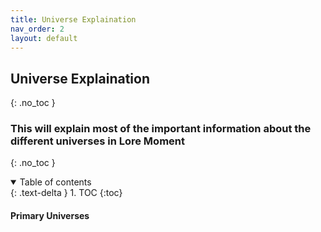 ```yaml
---
title: Universe Explaination
nav_order: 2
layout: default
---
```


## Universe Explaination
{: .no_toc }

### This will explain most of the important information about the different universes in Lore Moment
{: .no_toc }

<details open markdown="block">
  <summary>
    Table of contents
  </summary>
  {: .text-delta }
1. TOC
{:toc}
</details>

#### Primary Universes


